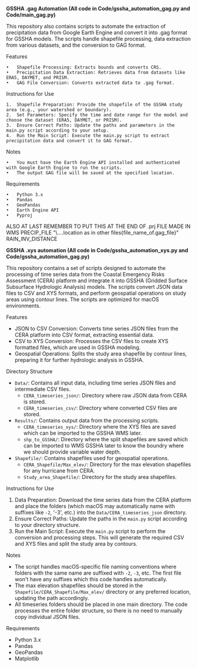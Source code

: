 
**GSSHA .gag Automation (All code in Code/gssha_automation_gag.py and Code/main_gag.py)**

This repository also contains scripts to automate the extraction of precipitation data from Google Earth Engine and convert it into .gag format for GSSHA models. The scripts handle shapefile processing, data extraction from various datasets, and the conversion to GAG format.

Features

	•	Shapefile Processing: Extracts bounds and converts CRS.
	•	Precipitation Data Extraction: Retrieves data from datasets like ERA5, DAYMET, and PRISM.
	•	GAG File Conversion: Converts extracted data to .gag format.

Instructions for Use

	1.	Shapefile Preparation: Provide the shapefile of the GSSHA study area (e.g., your watershed or boundary).
	2.	Set Parameters: Specify the time and date range for the model and choose the dataset (ERA5, DAYMET, or PRISM).
	3.	Ensure Correct Paths: Update the paths and parameters in the main.py script according to your setup.
	4.	Run the Main Script: Execute the main.py script to extract precipitation data and convert it to GAG format.

Notes

	•	You must have the Earth Engine API installed and authenticated with Google Earth Engine to run the scripts.
	•	The output GAG file will be saved at the specified location.

Requirements

	•	Python 3.x
	•	Pandas
	•	GeoPandas
	•	Earth Engine API
	•	Pyproj

ALSO AT LAST REMEMBER TO PUT THIS AT THE END OF .prj FILE MADE IN WMS
PRECIP_FILE "\\....location as in other files\{file_name_of.gag_file}"
RAIN_INV_DISTANCE



**GSSHA .xys automation (All code in Code/gssha_automation_xys.py and Code/gssha_automation_gag.py)**

This repository contains a set of scripts designed to automate the processing of time series data from the Coastal Emergency Risks Assessment (CERA) platform and integrate it into GSSHA (Gridded Surface Subsurface Hydrologic Analysis) models. The scripts convert JSON data files to CSV and XYS formats, and perform geospatial operations on study areas using contour lines. The scripts are optimized for macOS environments.

 Features

- JSON to CSV Conversion: Converts time series JSON files from the CERA platform into CSV format, extracting essential data.
- CSV to XYS Conversion: Processes the CSV files to create XYS formatted files, which are used in GSSHA modeling.
- Geospatial Operations: Splits the study area shapefile by contour lines, preparing it for further hydrologic analysis in GSSHA.

 Directory Structure

- `Data/`: Contains all input data, including time series JSON files and intermediate CSV files.
  - `CERA_timeseries_json/`: Directory where raw JSON data from CERA is stored.
  - `CERA_timeseries_csv/`: Directory where converted CSV files are stored.
- `Results/`: Contains output data from the processing scripts.
  - `CERA_timeseries_xys/`: Directory where the XYS files are saved which can be imported to the GSSHA WMS later.
  - `shp_to_GSSHA/`: Directory where the split shapefiles are saved which can be imported to WMS GSSHA later to know the boundry where we should provide variable water depth.
- `Shapefile/`: Contains shapefiles used for geospatial operations.
  - `CERA_Shapefile/Max_elev/`: Directory for the max elevation shapefiles for any hurricane from CERA.
  - `Study_area_Shapefile/`: Directory for the study area shapefiles.

 Instructions for Use

1. Data Preparation: Download the time series data from the CERA platform and place the folders (which macOS may automatically name with suffixes like `-2`, '-3',  etc.) into the `Data/CERA_timeseries_json` directory.
2. Ensure Correct Paths: Update the paths in the `main.py` script according to your directory structure.
3. Run the Main Script: Execute the `main.py` script to perform the conversion and processing steps. This will generate the required CSV and XYS files and split the study area by contours.

 Notes

- The script handles macOS-specific file naming conventions where folders with the same name are suffixed with `-2`, `-3`, etc. The first file won't have any suffixes which this code handles automatically.
- The max elevation shapefiles should be stored in the `Shapefile/CERA_Shapefile/Max_elev/` directory or any preferred location, updating the path accordingly.
- All timeseries folders should be placed in one main directory. The code processes the entire folder structure, so there is no need to manually copy individual JSON files.

 Requirements

- Python 3.x
- Pandas
- GeoPandas
- Matplotlib
